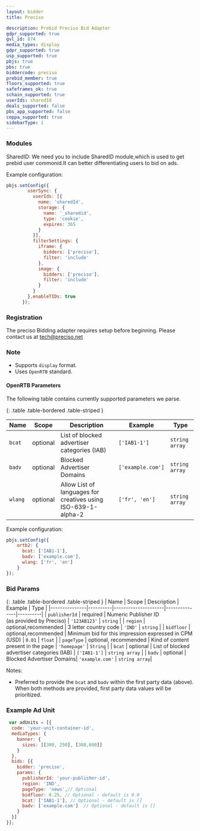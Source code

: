```yaml
---
layout: bidder
title: Preciso

description: Prebid Preciso Bid Adapter
gdpr_supported: true
gvl_id: 874
media_types: display
gdpr_supported: true
usp_supported: true
pbjs: true
pbs: true
biddercode: preciso
prebid_member: true
floors_supported: true
safeframes_ok: true
schain_supported: true
userIds: sharedId
deals_supported: false
pbs_app_supported: false
coppa_supported: true
sidebarType: 1
---
```


### Modules

SharedID: We need you to include SharedID module,which is used to get prebid user commonid.It can better differentiating users to bid on ads.

Example configuration:
``````javascript
pbjs.setConfig({
        userSync: {
          userIds: [{
            name: 'sharedId',
            storage: {
              name: '_sharedid',
              type: 'cookie',
              expires: 365
            }
          }],
          filterSettings: {
            iframe: {
              bidders: ['preciso'],
              filter: 'include'
            },
            image: {
              bidders: ['preciso'],
              filter: 'include'
            }
          }
        },enableTIDs: true
      });
``````
### Registration

The preciso Bidding adapter requires setup before beginning. Please contact us at tech@preciso.net

### Note
- Supports `display` format.
- Uses `OpenRTB` standard.

#### OpenRTB Parameters
The following table contains currently supported parameters we parse.

{: .table .table-bordered .table-striped }

| Name               | Scope    | Description                                                   | Example           | Type           |
|--------------------|----------|---------------------------------------------------------------|-------------------|----------------|
| `bcat`             | optional | List of blocked advertiser categories (IAB)                   | `['IAB1-1']`      | `string array` |
| `badv`             | optional | Blocked Advertiser Domains                                    | `['example.com']` | `string array` |
| `wlang`            | optional | Allow List of languages for creatives using ISO-639-1-alpha-2 | `['fr', 'en']`    | `string array` |


Example configuration:
```javascript
pbjs.setConfig({
    ortb2: {
      bcat: ['IAB1-1'],
      badv: ['example.com'],
      wlang: ['fr', 'en']
    }
});
```

### Bid Params

{: .table .table-bordered .table-striped }
| Name          | Scope    | Description         | Example       | Type     |
|---------------|----------|---------------------|---------------|----------|
| `publisherId` | required | Numeric Publisher ID <br>(as provided by Preciso)  | `'123AB123'`    | `string` |
| `region`      | optional,recommended | 3 letter country code     | `'IND'` | `string` |
| `bidfloor`    | optional,recommended | Minimum bid for this impression expressed in CPM (USD)  | `0.01`        | `float`  |
| `pageType`    | optional, recommended  | Kind of content present in the page   | `'homepage'`          | `String`     |
| `bcat`        | optional | List of blocked advertiser categories (IAB)   | `['IAB1-1']`          | `string array`    |
| `badv`        | optional | Blocked Advertiser Domains| `'example.com'`   | `string array`| 

Notes:
- Preferred to provide the `bcat` and `badv` within the first party data (above). When both methods are provided, first party data values will be prioritized.

### Example Ad Unit

``````javascript
 var adUnits = [{
  code: 'your-unit-container-id',
  mediaTypes: {
    banner: {
      sizes: [[300, 250], [300,600]]
    }
  },
  bids: [{
    bidder: 'preciso',
    params: {
      publisherId: 'your-publisher-id',
      region: 'IND',
      pageType: 'news',// Optional
      bidfloor: 0.25, // Optional - default is 0.0
      bcat: ['IAB1-1'], // Optional - default is []
      badv: ['example.com']  // Optional - default is []
    }
  }]
}];
``````

